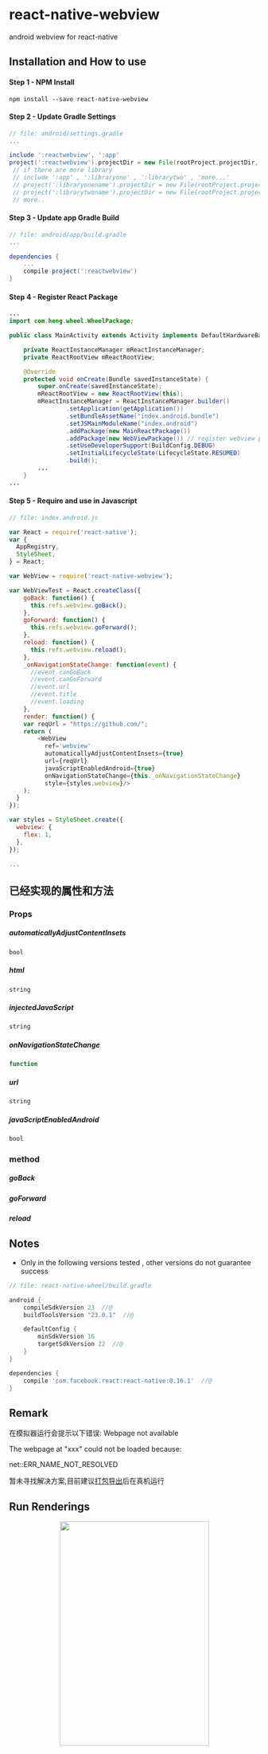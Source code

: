 # react-native-webview
android webview for react-native

## Installation and How to use

#### Step 1 - NPM Install

```shell
npm install --save react-native-webview
```
#### Step 2 - Update Gradle Settings

```gradle
// file: android/settings.gradle
...

include ':reactwebview', ':app' 
project(':reactwebview').projectDir = new File(rootProject.projectDir, '../node_modules/react-native-webview')
 // if there are more library
 // include ':app' , ':libraryone' , ':librarytwo' , 'more...'
 // project(':libraryonename').projectDir = new File(rootProject.projectDir, '../node_modules/libraryonemodule')
 // project(':librarytwoname').projectDir = new File(rootProject.projectDir, '../node_modules/librarytwomodule')
 // more..
```

#### Step 3 - Update app Gradle Build

```gradle
// file: android/app/build.gradle
...

dependencies {
    ...
    compile project(':reactwebview')
}
```

#### Step 4 - Register React Package

```java
...
import com.heng.wheel.WheelPackage;

public class MainActivity extends Activity implements DefaultHardwareBackBtnHandler {

    private ReactInstanceManager mReactInstanceManager;
    private ReactRootView mReactRootView;

    @Override
    protected void onCreate(Bundle savedInstanceState) {
        super.onCreate(savedInstanceState);
        mReactRootView = new ReactRootView(this);
        mReactInstanceManager = ReactInstanceManager.builder()
                .setApplication(getApplication())
                .setBundleAssetName("index.android.bundle")
                .setJSMainModuleName("index.android")
                .addPackage(new MainReactPackage())
                .addPackage(new WebViewPackage()) // register webview package
                .setUseDeveloperSupport(BuildConfig.DEBUG)
                .setInitialLifecycleState(LifecycleState.RESUMED)
                .build();
        ...
    }
...

```

#### Step 5 - Require and use in Javascript

```js
// file: index.android.js

var React = require('react-native');
var {
  AppRegistry,
  StyleSheet,
} = React;

var WebView = require('react-native-webview');

var WebViewTest = React.createClass({
    goBack: function() {
      this.refs.webview.goBack();
    },
    goForward: function() {
      this.refs.webview.goForward();
    },
    reload: function() {
      this.refs.webview.reload();
    },
    _onNavigationStateChange: function(event) {
      //event.canGoBack
      //event.canGoForward
      //event.url
      //event.title
      //event.loading
    },
    render: function() {
    var reqUrl = "https://github.com/";
    return (
        <WebView
          ref='webview'
          automaticallyAdjustContentInsets={true}
          url={reqUrl}
          javaScriptEnabledAndroid={true}
          onNavigationStateChange={this._onNavigationStateChange}
          style={styles.webview}/>
    );
  }
});

var styles = StyleSheet.create({
  webview: {
    flex: 1,
  },
});

...
```

## 已经实现的属性和方法
### Props
##### automaticallyAdjustContentInsets
```javascript
bool
```
##### html
```javascript
string
```
##### injectedJavaScript
```javascript
string
```
##### onNavigationStateChange
```javascript
function
```
##### url
```javascript
string
```
##### javaScriptEnabledAndroid
```javascript
bool
```
### method
##### goBack
##### goForward
##### reload

## Notes

- Only in the following versions tested , other versions do not guarantee success
```gradle
// file: react-native-wheel/build.gradle

android {
    compileSdkVersion 23  //@
    buildToolsVersion "23.0.1"  //@

    defaultConfig {
        minSdkVersion 16 
        targetSdkVersion 22  //@
    }
}

dependencies {
    compile 'com.facebook.react:react-native:0.16.1'  //@
}
```

## Remark
在模拟器运行会提示以下错误:
Webpage not available

The webpage at "xxx" could not be loaded because:

net::ERR_NAME_NOT_RESOLVED

暂未寻找解决方案,目前建议[打包导出](http://facebook.github.io/react-native/docs/signed-apk-android.html#content)后在真机运行

## Run Renderings
<center>
    <img src="https://github.com/beefe/react-native-webview/blob/master/Screenshot/result_one.jpeg"
    width="300" height="450"/>
</center>

